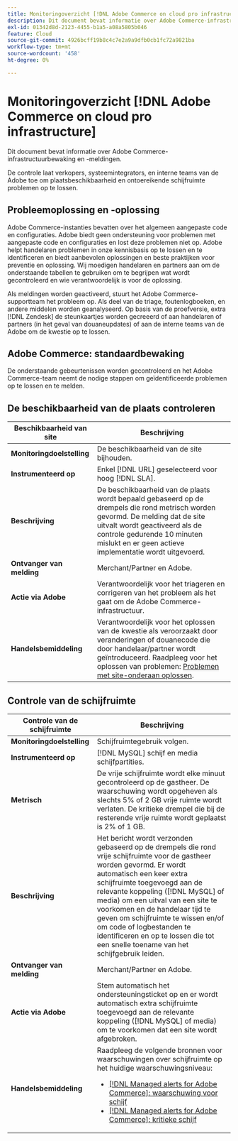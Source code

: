```yaml
---
title: Monitoringoverzicht [!DNL Adobe Commerce on cloud pro infrastructure]
description: Dit document bevat informatie over Adobe Commerce-infrastructuurbewaking en -meldingen.
exl-id: 01342d8d-2123-4455-b1a5-a08a5805b046
feature: Cloud
source-git-commit: 4926bcff19b8c4c7e2a9a9dfb0cb1fc72a9821ba
workflow-type: tm+mt
source-wordcount: '458'
ht-degree: 0%

---
```



# Monitoringoverzicht [!DNL Adobe Commerce on cloud pro infrastructure]

Dit document bevat informatie over Adobe Commerce-infrastructuurbewaking en -meldingen.

De controle laat verkopers, systeemintegrators, en interne teams van de Adobe toe om plaatsbeschikbaarheid en ontoereikende schijfruimte problemen op te lossen.

## Probleemoplossing en -oplossing

Adobe Commerce-instanties bevatten over het algemeen aangepaste code en configuraties. Adobe biedt geen ondersteuning voor problemen met aangepaste code en configuraties en lost deze problemen niet op. Adobe helpt handelaren problemen in onze kennisbasis op te lossen en te identificeren en biedt aanbevolen oplossingen en beste praktijken voor preventie en oplossing. Wij moedigen handelaren en partners aan om de onderstaande tabellen te gebruiken om te begrijpen wat wordt gecontroleerd en wie verantwoordelijk is voor de oplossing.

Als meldingen worden geactiveerd, stuurt het Adobe Commerce-supportteam het probleem op. Als deel van de triage, foutenlogboeken, en andere middelen worden geanalyseerd. Op basis van de proefversie, extra [!DNL Zendesk] de steunkaartjes worden gecreeerd of aan handelaren of partners (in het geval van douaneupdates) of aan de interne teams van de Adobe om de kwestie op te lossen.

## Adobe Commerce: standaardbewaking

De onderstaande gebeurtenissen worden gecontroleerd en het Adobe Commerce-team neemt de nodige stappen om geïdentificeerde problemen op te lossen en te melden.

## De beschikbaarheid van de plaats controleren

| Beschikbaarheid van site | Beschrijving |
|------------|------------|
| **Monitoringdoelstelling** | De beschikbaarheid van de site bijhouden. |
| **Instrumenteerd op** | Enkel [!DNL URL] geselecteerd voor hoog [!DNL SLA]. |
| **Beschrijving** | De beschikbaarheid van de plaats wordt bepaald gebaseerd op de drempels die rond metrisch worden gevormd. De melding dat de site uitvalt wordt geactiveerd als de controle gedurende 10 minuten mislukt en er geen actieve implementatie wordt uitgevoerd. |
| **Ontvanger van melding** | Merchant/Partner en Adobe. |
| **Actie via Adobe** | Verantwoordelijk voor het triageren en corrigeren van het probleem als het gaat om de Adobe Commerce-infrastructuur. |
| **Handelsbemiddeling** | Verantwoordelijk voor het oplossen van de kwestie als veroorzaakt door veranderingen of douanecode die door handelaar/partner wordt geïntroduceerd. Raadpleeg voor het oplossen van problemen: [Problemen met site-onderaan oplossen](https://experienceleague.adobe.com/docs/commerce-knowledge-base/kb/troubleshooting/site-down-or-unresponsive/magento-site-down-troubleshooter.html). |

## Controle van de schijfruimte

| Controle van de schijfruimte | Beschrijving |
|------------|------------|
| **Monitoringdoelstelling** | Schijfruimtegebruik volgen. |
| **Instrumenteerd op** | [!DNL MySQL] schijf en media schijfpartities. |
| **Metrisch** | De vrije schijfruimte wordt elke minuut gecontroleerd op de gastheer. De waarschuwing wordt opgeheven als slechts 5% of 2 GB vrije ruimte wordt verlaten. De kritieke drempel die bij de resterende vrije ruimte wordt geplaatst is 2% of 1 GB. |
| **Beschrijving** | Het bericht wordt verzonden gebaseerd op de drempels die rond vrije schijfruimte voor de gastheer worden gevormd. Er wordt automatisch een keer extra schijfruimte toegevoegd aan de relevante koppeling ([!DNL MySQL] of media) om een uitval van een site te voorkomen en de handelaar tijd te geven om schijfruimte te wissen en/of om code of logbestanden te identificeren en op te lossen die tot een snelle toename van het schijfgebruik leiden. |
| **Ontvanger van melding** | Merchant/Partner en Adobe. |
| **Actie via Adobe** | Stem automatisch het ondersteuningsticket op en er wordt automatisch extra schijfruimte toegevoegd aan de relevante koppeling ([!DNL MySQL] of media) om te voorkomen dat een site wordt afgebroken. |
| **Handelsbemiddeling** | Raadpleeg de volgende bronnen voor waarschuwingen over schijfruimte op het huidige waarschuwingsniveau: <ul><li>[[!DNL Managed alerts for Adobe Commerce]: waarschuwing voor schijf](https://experienceleague.adobe.com/docs/commerce-knowledge-base/kb/support-tools/managed-alerts/managed-alerts-for-magento-commerce-disk-warning-alert.html)</li><li>[[!DNL Managed alerts for Adobe Commerce]: kritieke schijf](https://experienceleague.adobe.com/docs/commerce-knowledge-base/kb/support-tools/managed-alerts/managed-alerts-for-magento-commerce-disk-critical-alert.html) </li></ul> |
